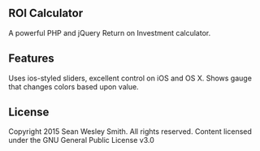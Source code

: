 ROI Calculator
----------
A powerful PHP and jQuery Return on Investment calculator.

Features
----------

Uses ios-styled sliders, excellent control on iOS and OS X.
Shows gauge that changes colors based upon value. 

License
----------
Copyright 2015 Sean Wesley Smith. All rights reserved. Content licensed under the GNU General Public License v3.0
